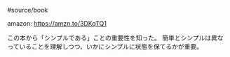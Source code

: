 
#source/book 

amazon: https://amzn.to/3DKqTQ1

この本から「シンプルである」ことの重要性を知った。
簡単とシンプルは異なっていることを理解しつつ、いかにシンプルに状態を保てるかが重要。